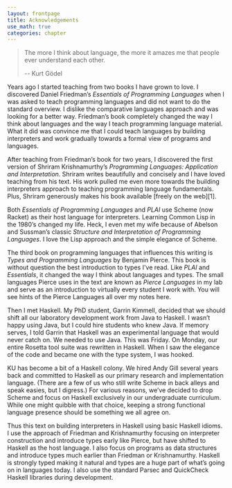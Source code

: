 ```yaml
---
layout: frontpage
title: Acknowledgements
use_math: true
categories: chapter
---
```

> The more I think about language, the more it amazes me that people ever understand each other.
>  
> -- Kurt Gödel

Years ago I started teaching from two books I have grown to love.  I discovered Daniel Friedman’s _Essentials of Programming Languages_ when I was asked to teach programming languages and did not want to do the standard overview.  I dislike the comparative languages approach and was looking for a better way.  Friedman’s book completely changed the way I think about languages and the way I teach programming language material. What it did was convince me that I could teach languages by building interpreters and work gradually towards a formal view of programs and languages.

After teaching from Friedman’s book for two years, I discovered the first version of Shriram Krishnamurthy’s _Programming Languages: Application and Interpretation_.  Shriram writes beautifully and concisely and I have loved teaching from his text.  His work pulled me even more towards the building interpreters approach to teaching programming language fundamentals.  Plus, Shriram generously makes his book available [freely on the web][1].

Both _Essentials of Programming Languages_ and _PLAI_ use Scheme (now Racket) as their host language for interpreters.  Learning Common Lisp in the 1980’s changed my life.  Heck, I even met my wife because of Abelson and Sussman’s classic _Structure and Interpretation of Programming Languages_.  I love the Lisp approach and the simple elegance of Scheme.

The third book on programming languages that influences this writing is _Types and Programming Languages_ by Benjamin Pierce.  This book is without question the best introduction to types I've read.  Like _PLAI_ and _Essentials_, it changed the way I think about languages and types.  The small languages Pierce uses in the text are known as _Pierce Languages_ in my lab and serve as an introduction to virtually every student I work with.  You will see hints of the Pierce Languages all over my notes here.

Then I met Haskell.  My PhD student, Garrin Kimmell, decided that we should shift all our laboratory development work from Java to Haskell.  I wasn’t happy using Java, but I could hire students who knew Java.  If memory serves, I told Garrin that Haskell was an experimental language that would never catch on.  We needed to use Java.  This was Friday.  On Monday, our entire Rosetta tool suite was rewritten in Haskell.  When I saw the elegance of the code and became one with the type system, I was hooked.

KU has become a bit of a Haskell colony.  We hired Andy Gill several years back and committed to Haskell as our primary research and implementation language.  (There are a few of us who still write Scheme in back alleys and speak easies, but I digress.)  For various reasons, we’ve decided to drop Scheme and focus on Haskell exclusively in our undergraduate curriculum.  While one might quibble with that choice, keeping a strong functional language presence should be something we all agree on.

Thus this text on building interpreters in Haskell using basic Haskell idioms.  I use the approach of Friedman and Krishnamurthy focusing on interpreter construction and introduce types early like Pierce, but have shifted to Haskell as the host language.  I also focus on programs as data structures and introduce types much earlier than Friedman or Krishnamurthy.  Haskell is strongly typed making it natural and types are a huge part of what’s going on in languages today.  I also use the standard Parsec and QuickCheck Haskell libraries during development.
